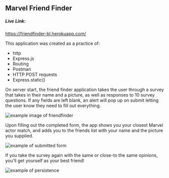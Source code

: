 ## Marvel Friend Finder

##### Live Link: 
https://friendfinder-bl.herokuapp.com/

This application was created as a practice of: 
* http
* Express.js
* Routing
* Postman
* HTTP POST requests
* Express.static()

On server start, the friend finder application takes the user through a survey that takes in their name and a picture, as well as responses to 10 survey questions. If any fields are left blank, an alert will pop up on submit letting the user know they need to fill out everything. 

![example image of friendfinder](https://i.imgur.com/Atbkx9I.png)

Upon filling out the completed form, the app shows you your closest Marvel actor match, and adds you to the friends list with your name and the picture you supplied. 

![example of submitted form](https://i.imgur.com/7sr9UQu.png)

If you take the survey again with the same or close-to the same opinions, you'll get yourself as your best friend!

![example of persistence](https://i.imgur.com/Cvd0xR1.png)
